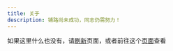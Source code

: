 ```yaml
---
title: 关于
description: 铺路尚未成功，同志仍需努力！
---
```

<span id="about-content"><span id="about-message"></span>如果这里什么也没有，请<a id="about-refresh"
    href="./fallback.html">刷新</a>页面，或者前往这个[页面](https://wherewhere.github.io/wherewhere)查看</span>

<script src="https://cdn.jsdelivr.net/npm/js-base64@2" data-pjax></script>
<script src="https://cdn.jsdelivr.net/gh/douglascrockford/JSON-js@master/json2.js" data-pjax></script>
<script src="https://cdn.jsdelivr.net/gh/xiapeng01/xiapeng01.GitHub.io@4975fc1/marked.js" data-pjax></script>

<script data-pjax>
  (function () {
    var isLoading = false;
    var readme = document.getElementById("about-content");
    var message = document.getElementById("about-message");
    function loadReadmeAsync() {
      if (isLoading) {
        return;
      }
      isLoading = true;
      message.innerHTML = "正在从 GitHub 拉取信息，请坐和放宽<br>";
      var request = typeof XDomainRequest === "undefined" ? new XMLHttpRequest() : new XDomainRequest();
      function onError() {
        message.innerHTML = "拉取失败，即将跳转到 GitHub 页面<br>";
        location.href = "https://wherewhere.github.io/wherewhere";
        isLoading = false;
      }
      try {
        request.open("GET", "https://api.github.com/repos/wherewhere/wherewhere/readme", true);
      }
      catch (e) {
        onError();
        return;
      }
      request.onload = function (e) {
        try {
          message.innerHTML = "拉取成功，正在解析<br>";
          var data = JSON.parse(request.responseText);
          var content = data.content;
          if (typeof content == "string" && content.length > 0) {
            message.innerHTML = "解析成功，正在渲染<br>";
            readme.innerHTML = marked.parse(Base64.decode(content));
          }
        }
        catch (e) {
          onError();
          return;
        }
        finally {
          isLoading = false;
        }
      };
      request.onerror = onError;
      request.ontimeout = onError;
      request.send();
    }
    loadReadmeAsync();
    var refresh = document.getElementById("about-refresh");
    if (typeof refresh === "object") {
      refresh.href = "javascript:void(0)";
      refresh.onclick = loadReadmeAsync;
    }
  })();
</script>